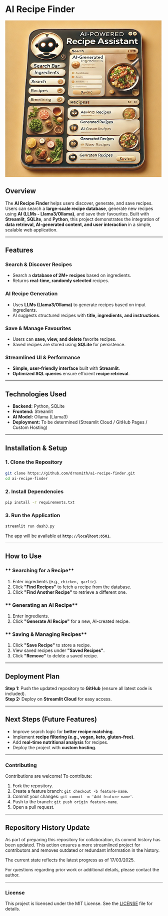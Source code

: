 # **AI Recipe Finder**
![Project Banner](./image_recipe.png)

## **Overview**  
The **AI Recipe Finder** helps users discover, generate, and save recipes. Users can search a **large-scale recipe database**, generate new recipes using **AI (LLMs - Llama3/Ollama)**, and save their favourites. Built with **Streamlit**, **SQLite**, and **Python**, this project demonstrates the integration of **data retrieval, AI-generated content, and user interaction** in a simple, scalable web application.

---

## **Features**  

### **Search & Discover Recipes**  
- Search a **database of 2M+ recipes** based on ingredients.  
- Returns **real-time, randomly selected** recipes.  

### **AI Recipe Generation**  
- Uses **LLMs (Llama3/Ollama)** to generate recipes based on input ingredients.  
- AI suggests structured recipes with **title, ingredients, and instructions**.  

### **Save & Manage Favourites**  
- Users can **save, view, and delete** favorite recipes.  
- Saved recipes are stored using **SQLite** for persistence.  

### **Streamlined UI & Performance**  
- **Simple, user-friendly interface** built with **Streamlit**.  
- **Optimized SQL queries** ensure efficient **recipe retrieval**.  

---

## **Technologies Used**  
- **Backend:** Python, SQLite  
- **Frontend:** Streamlit  
- **AI Model:** Ollama (Llama3)  
- **Deployment:** To be determined (Streamlit Cloud / GitHub Pages / Custom Hosting)  

---

## **Installation & Setup**  

### **1. Clone the Repository**  
```bash
git clone https://github.com/drnsmith/ai-recipe-finder.git
cd ai-recipe-finder
```

### **2. Install Dependencies**  
```bash
pip install -r requirements.txt
```

### **3. Run the Application**  
```bash
streamlit run dash3.py
```
The app will be available at **`http://localhost:8501`**.

---

## **How to Use**  

### ** Searching for a Recipe**  
1. Enter ingredients (e.g., `chicken, garlic`).  
2. Click **"Find Recipes"** to fetch a recipe from the database.  
3. Click **"Find Another Recipe"** to retrieve a different one.  

### ** Generating an AI Recipe**  
1. Enter ingredients.  
2. Click **"Generate AI Recipe"** for a new, AI-created recipe.  

### ** Saving & Managing Recipes**  
1. Click **"Save Recipe"** to store a recipe.  
2. View saved recipes under **"Saved Recipes"**.  
3. Click **"Remove"** to delete a saved recipe.  

---

## **Deployment Plan**  

**Step 1:** Push the updated repository to **GitHub** (ensure all latest code is included).  
**Step 2:** Deploy on **Streamlit Cloud** for easy access.  

---

## **Next Steps (Future Features)**  
- Improve search logic for **better recipe matching**.  
- Implement **recipe filtering (e.g., vegan, keto, gluten-free)**.  
- Add **real-time nutritional analysis** for recipes.  
- Deploy the project with **custom hosting**.  

---
### Contributing
Contributions are welcome! To contribute:
1. Fork the repository.
2. Create a feature branch: `git checkout -b feature-name`.
3. Commit your changes: `git commit -m 'Add feature-name'`.
4. Push to the branch: `git push origin feature-name`.
5. Open a pull request.

---
## Repository History Update

As part of preparing this repository for collaboration, its commit history has been updated. This action ensures a more streamlined project for contributors and removes outdated or redundant information in the history. 

The current state reflects the latest progress as of 17/03/2025.

For questions regarding prior work or additional details, please contact the author.

---

### License
This project is licensed under the MIT License. See the [LICENSE](LICENSE) file for details.

